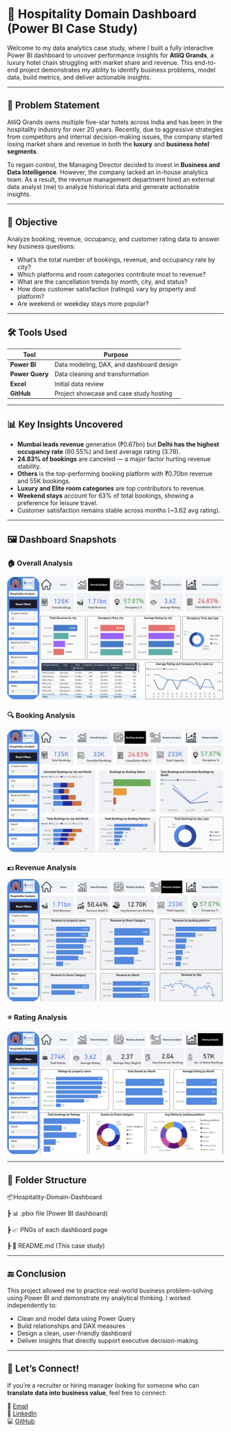 # 🏨 Hospitality Domain Dashboard (Power BI Case Study)

Welcome to my data analytics case study, where I built a fully interactive Power BI dashboard to uncover performance insights for **AtliQ Grands**, a luxury hotel chain struggling with market share and revenue. This end-to-end project demonstrates my ability to identify business problems, model data, build metrics, and deliver actionable insights.

---

## 🧩 Problem Statement

AtliQ Grands owns multiple five-star hotels across India and has been in the hospitality industry for over 20 years. Recently, due to aggressive strategies from competitors and internal decision-making issues, the company started losing market share and revenue in both the **luxury** and **business hotel segments**.

To regain control, the Managing Director decided to invest in **Business and Data Intelligence**. However, the company lacked an in-house analytics team. As a result, the revenue management department hired an external data analyst (me) to analyze historical data and generate actionable insights.

---

## 🎯 Objective

Analyze booking, revenue, occupancy, and customer rating data to answer key business questions:
- What’s the total number of bookings, revenue, and occupancy rate by city?
- Which platforms and room categories contribute most to revenue?
- What are the cancellation trends by month, city, and status?
- How does customer satisfaction (ratings) vary by property and platform?
- Are weekend or weekday stays more popular?

---

## 🛠️ Tools Used

| Tool           | Purpose                                 |
|----------------|-----------------------------------------|
| **Power BI**   | Data modeling, DAX, and dashboard design |
| **Power Query**| Data cleaning and transformation         |
| **Excel**      | Initial data review                      |
| **GitHub**     | Project showcase and case study hosting  |

---

## 📊 Key Insights Uncovered

- **Mumbai leads revenue** generation (₹0.67bn) but **Delhi has the highest occupancy rate** (60.55%) and best average rating (3.78).
- **24.83% of bookings** are canceled — a major factor hurting revenue stability.
- **Others** is the top-performing booking platform with ₹0.70bn revenue and 55K bookings.
- **Luxury and Elite room categories** are top contributors to revenue.
- **Weekend stays** account for 63% of total bookings, showing a preference for leisure travel.
- Customer satisfaction remains stable across months (~3.62 avg rating).

---

## 🖼️ Dashboard Snapshots

### 🏠 Overall Analysis
![Overall Analysis](https://github.com/asimahmedhub/Hospitality-Domain-Dashboard/blob/main/overall-analysis.png)

### 🔍 Booking Analysis
![Booking Analysis](https://github.com/asimahmedhub/Hospitality-Domain-Dashboard/blob/main/Booking-analysis.png)

### 💵 Revenue Analysis
![Revenue Analysis](https://github.com/asimahmedhub/Hospitality-Domain-Dashboard/blob/main/Revenue-Analysis.png)

### ⭐ Rating Analysis
![Rating Analysis](https://github.com/asimahmedhub/Hospitality-Domain-Dashboard/blob/main/Rating-Analysis.png)

---

## 📁 Folder Structure

📦Hospitality-Domain-Dashboard

┣ 📊 .pbix file (Power BI dashboard)

┣ 📈 PNGs of each dashboard page

┣ 📄 README.md (This case study)

---

## 🔚 Conclusion

This project allowed me to practice real-world business problem-solving using Power BI and demonstrate my analytical thinking. I worked independently to:
- Clean and model data using Power Query
- Build relationships and DAX measures
- Design a clean, user-friendly dashboard
- Deliver insights that directly support executive decision-making

---

## 👋 Let’s Connect!

If you’re a recruiter or hiring manager looking for someone who can **translate data into business value**, feel free to connect:

📧 [Email](mailto:asimahmedhub@gmail.com)  
🔗 [LinkedIn](https://www.linkedin.com/in/asimahmedio/)  
💻 [GitHub](https://github.com/asimahmedhub)
